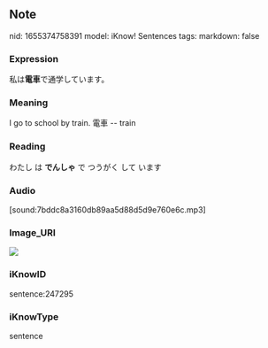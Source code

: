 ## Note
nid: 1655374758391
model: iKnow! Sentences
tags: 
markdown: false

### Expression
私は<b>電車</b>で通学しています。

### Meaning
I go to school by train.
電車 -- train

### Reading
わたし は <b>でんしゃ</b> で つうがく して います

### Audio
[sound:7bddc8a3160db89aa5d88d5d9e760e6c.mp3]

### Image_URI
<img src="71a970561dfa11a348d2f3818411e523.jpg">

### iKnowID
sentence:247295

### iKnowType
sentence
